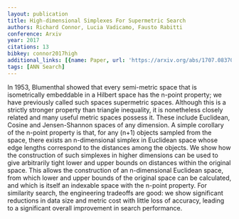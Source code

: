 ```yaml
---
layout: publication
title: High-dimensional Simplexes For Supermetric Search
authors: Richard Connor, Lucia Vadicamo, Fausto Rabitti
conference: Arxiv
year: 2017
citations: 13
bibkey: connor2017high
additional_links: [{name: Paper, url: 'https://arxiv.org/abs/1707.08370'}]
tags: [ANN Search]
---
```

In 1953, Blumenthal showed that every semi-metric space that is isometrically
embeddable in a Hilbert space has the n-point property; we have previously
called such spaces supermetric spaces. Although this is a strictly stronger
property than triangle inequality, it is nonetheless closely related and many
useful metric spaces possess it. These include Euclidean, Cosine and
Jensen-Shannon spaces of any dimension. A simple corollary of the n-point
property is that, for any (n+1) objects sampled from the space, there exists an
n-dimensional simplex in Euclidean space whose edge lengths correspond to the
distances among the objects. We show how the construction of such simplexes in
higher dimensions can be used to give arbitrarily tight lower and upper bounds
on distances within the original space. This allows the construction of an
n-dimensional Euclidean space, from which lower and upper bounds of the
original space can be calculated, and which is itself an indexable space with
the n-point property. For similarity search, the engineering tradeoffs are
good: we show significant reductions in data size and metric cost with little
loss of accuracy, leading to a significant overall improvement in search
performance.